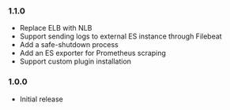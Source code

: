 ### 1.1.0
* Replace ELB with NLB
* Support sending logs to external ES instance through Filebeat
* Add a safe-shutdown process
* Add an ES exporter for Prometheus scraping
* Support custom plugin installation

### 1.0.0
* Initial release
